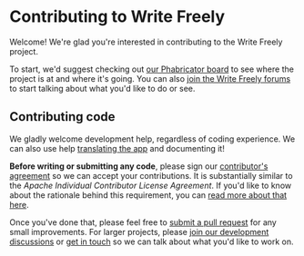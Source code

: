 # Contributing to Write Freely

Welcome! We're glad you're interested in contributing to the Write Freely project.

To start, we'd suggest checking out [our Phabricator board](https://phabricator.write.as/tag/write_freely/) to see where the project is at and where it's going. You can also [join the Write Freely forums](https://discuss.write.as/c/writefreely) to start talking about what you'd like to do or see.

## Contributing code

We gladly welcome development help, regardless of coding experience. We can also use help [translating the app](https://poeditor.com/join/project/TIZ6HFRFdE) and documenting it!

**Before writing or submitting any code**, please sign our [contributor's agreement](https://phabricator.write.as/L1) so we can accept your contributions. It is substantially similar to the _Apache Individual Contributor License Agreement_. If you'd like to know about the rationale behind this requirement, you can [read more about that here](https://phabricator.write.as/w/writefreely/cla/).

Once you've done that, please feel free to [submit a pull request](https://github.com/writeas/writefreely/pulls) for any small improvements. For larger projects, please [join our development discussions](https://discuss.write.as/c/writefreely) or [get in touch](https://write.as/contact) so we can talk about what you'd like to work on.
